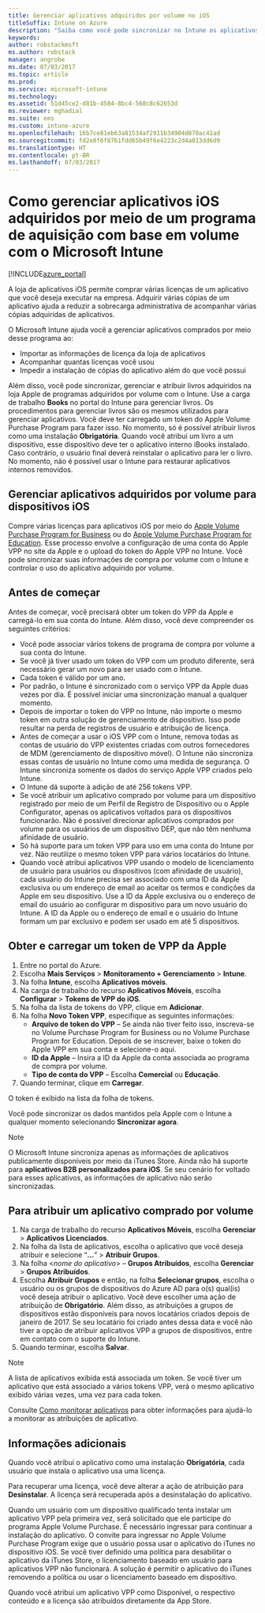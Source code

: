 ```yaml
---
title: Gerenciar aplicativos adquiridos por volume no iOS
titleSuffix: Intune on Azure
description: "Saiba como você pode sincronizar no Intune os aplicativos comprados por volume na loja do iOS e, depois, gerenciar e acompanhar seu uso."
keywords: 
author: robstackmsft
ms.author: robstack
manager: angrobe
ms.date: 07/03/2017
ms.topic: article
ms.prod: 
ms.service: microsoft-intune
ms.technology: 
ms.assetid: 51d45ce2-d81b-4584-8bc4-568c8c62653d
ms.reviewer: mghadial
ms.suite: ems
ms.custom: intune-azure
ms.openlocfilehash: 16b7ce81eb63a81534af2911b34904d870ac41ad
ms.sourcegitcommit: fd2e8f6f8761fdd65b49f6e4223c2d4a013dd6d9
ms.translationtype: HT
ms.contentlocale: pt-BR
ms.lasthandoff: 07/03/2017
---
```

# Como gerenciar aplicativos iOS adquiridos por meio de um programa de aquisição com base em volume com o Microsoft Intune
<a id="how-to-manage-ios-apps-you-purchased-through-a-volume-purchase-program-with-microsoft-intune" class="xliff"></a>


[!INCLUDE[azure_portal](./includes/azure_portal.md)]

A loja de aplicativos iOS permite comprar várias licenças de um aplicativo que você deseja executar na empresa. Adquirir várias cópias de um aplicativo ajuda a reduzir a sobrecarga administrativa de acompanhar várias cópias adquiridas de aplicativos.

O Microsoft Intune ajuda você a gerenciar aplicativos comprados por meio desse programa ao:

- Importar as informações de licença da loja de aplicativos
- Acompanhar quantas licenças você usou
- Impedir a instalação de cópias do aplicativo além do que você possui

Além disso, você pode sincronizar, gerenciar e atribuir livros adquiridos na loja Apple de programas adquiridos por volume com o Intune. Use a carga de trabalho **Books** no portal do Intune para gerenciar livros. Os procedimentos para gerenciar livros são os mesmos utilizados para gerenciar aplicativos.
Você deve ter carregado um token do Apple Volume Purchase Program para fazer isso. No momento, só é possível atribuir livros como uma instalação **Obrigatória**.
Quando você atribui um livro a um dispositivo, esse dispositivo deve ter o aplicativo interno iBooks instalado. Caso contrário, o usuário final deverá reinstalar o aplicativo para ler o livro. No momento, não é possível usar o Intune para restaurar aplicativos internos removidos.


## Gerenciar aplicativos adquiridos por volume para dispositivos iOS
<a id="manage-volume-purchased-apps-for-ios-devices" class="xliff"></a>
Compre várias licenças para aplicativos iOS por meio do [Apple Volume Purchase Program for Business](http://www.apple.com/business/vpp/) ou do [Apple Volume Purchase Program for Education](http://volume.itunes.apple.com/us/store). Esse processo envolve a configuração de uma conta do Apple VPP no site da Apple e o upload do token do Apple VPP no Intune.  Você pode sincronizar suas informações de compra por volume com o Intune e controlar o uso do aplicativo adquirido por volume.

## Antes de começar
<a id="before-you-start" class="xliff"></a>
Antes de começar, você precisará obter um token do VPP da Apple e carregá-lo em sua conta do Intune. Além disso, você deve compreender os seguintes critérios:

* Você pode associar vários tokens de programa de compra por volume a sua conta do Intune.
* Se você já tiver usado um token do VPP com um produto diferente, será necessário gerar um novo para ser usado com o Intune.
* Cada token é válido por um ano.
* Por padrão, o Intune é sincronizado com o serviço VPP da Apple duas vezes por dia. É possível iniciar uma sincronização manual a qualquer momento.
* Depois de importar o token do VPP no Intune, não importe o mesmo token em outra solução de gerenciamento de dispositivo. Isso pode resultar na perda de registros de usuário e atribuição de licença.
* Antes de começar a usar o iOS VPP com o Intune, remova todas as contas de usuário do VPP existentes criadas com outros fornecedores de MDM (gerenciamento de dispositivo móvel). O Intune não sincroniza essas contas de usuário no Intune como uma medida de segurança. O Intune sincroniza somente os dados do serviço Apple VPP criados pelo Intune.
* O Intune dá suporte à adição de até 256 tokens VPP.
* Se você atribuir um aplicativo comprado por volume para um dispositivo registrado por meio de um Perfil de Registro de Dispositivo ou o Apple Configurator, apenas os aplicativos voltados para os dispositivos funcionarão. Não é possível direcionar aplicativos comprados por volume para os usuários de um dispositivo DEP, que não têm nenhuma afinidade de usuário.
* Só há suporte para um token VPP para uso em uma conta do Intune por vez. Não reutilize o mesmo token VPP para vários locatários do Intune.
* Quando você atribui aplicativos VPP usando o modelo de licenciamento de usuário para usuários ou dispositivos (com afinidade de usuário), cada usuário do Intune precisa ser associado com uma ID da Apple exclusiva ou um endereço de email ao aceitar os termos e condições da Apple em seu dispositivo.
Use a ID da Apple exclusiva ou o endereço de email do usuário ao configurar m dispositivo para um novo usuário do Intune. A ID da Apple ou o endereço de email e o usuário do Intune formam um par exclusivo e podem ser usado em até 5 dispositivos.


## Obter e carregar um token de VPP da Apple
<a id="to-get-and-upload-an-apple-vpp-token" class="xliff"></a>

1. Entre no portal do Azure.
2. Escolha **Mais Serviços** > **Monitoramento + Gerenciamento** > **Intune**.
3. Na folha **Intune**, escolha **Aplicativos móveis**.
1.  Na carga de trabalho do recurso **Aplicativos Móveis**, escolha **Configurar** > **Tokens de VPP do iOS**.
2.  Na folha da lista de tokens do VPP, clique em **Adicionar**.
3.  Na folha **Novo Token VPP**, especifique as seguintes informações:
    - **Arquivo de token do VPP** – Se ainda não tiver feito isso, inscreva-se no Volume Purchase Program for Business ou no Volume Purchase Program for Education. Depois de se inscrever, baixe o token do Apple VPP em sua conta e selecione-o aqui.
    - **ID da Apple** – Insira a ID da Apple da conta associada ao programa de compra por volume.
    - **Tipo de conta do VPP** – Escolha **Comercial** ou **Educação**.
4. Quando terminar, clique em **Carregar**.

O token é exibido na lista da folha de tokens.


Você pode sincronizar os dados mantidos pela Apple com o Intune a qualquer momento selecionando **Sincronizar agora**.

> [!NOTE]
> O Microsoft Intune sincroniza apenas as informações de aplicativos publicamente disponíveis por meio da iTunes Store. Ainda não há suporte para **aplicativos B2B personalizados para iOS**. Se seu cenário for voltado para esses aplicativos, as informações de aplicativo não serão sincronizadas.

## Para atribuir um aplicativo comprado por volume
<a id="to-assign-a-volume-purchased-app" class="xliff"></a>

1. Na carga de trabalho do recurso **Aplicativos Móveis**, escolha **Gerenciar** > **Aplicativos Licenciados**.
2. Na folha da lista de aplicativos, escolha o aplicativo que você deseja atribuir e selecione “**...**” > **Atribuir Grupos**.
3. Na folha <*nome do aplicativo*> – **Grupos Atribuídos**, escolha **Gerenciar** > **Grupos Atribuídos**.
4. Escolha **Atribuir Grupos** e então, na folha **Selecionar grupos**, escolha o usuário ou os grupos de dispositivos do Azure AD para o(s) qual(is) você deseja atribuir o aplicativo.
Você deve escolher uma ação de atribuição de **Obrigatório**. Além disso, as atribuições a grupos de dispositivos estão disponíveis para novos locatários criados depois de janeiro de 2017. Se seu locatário foi criado antes dessa data e você não tiver a opção de atribuir aplicativos VPP a grupos de dispositivos, entre em contato com o suporte do Intune.
5. Quando terminar, escolha **Salvar**.

>[!NOTE]
>A lista de aplicativos exibida está associada um token. Se você tiver um aplicativo que está associado a vários tokens VPP, verá o mesmo aplicativo exibido várias vezes, uma vez para cada token.

Consulte [Como monitorar aplicativos](apps-monitor.md) para obter informações para ajudá-lo a monitorar as atribuições de aplicativo.

## Informações adicionais
<a id="further-information" class="xliff"></a>

Quando você atribui o aplicativo como uma instalação **Obrigatória**, cada usuário que instala o aplicativo usa uma licença.

Para recuperar uma licença, você deve alterar a ação de atribuição para **Desinstalar**. A licença será recuperada após a desinstalação do aplicativo.

Quando um usuário com um dispositivo qualificado tenta instalar um aplicativo VPP pela primeira vez, será solicitado que ele participe do programa Apple Volume Purchase. É necessário ingressar para continuar a instalação do aplicativo. O convite para ingressar no Apple Volume Purchase Program exige que o usuário possa usar o aplicativo do iTunes no dispositivo iOS. Se você tiver definido uma política para desabilitar o aplicativo da iTunes Store, o licenciamento baseado em usuário para aplicativos VPP não funcionará. A solução é permitir o aplicativo do iTunes removendo a política ou usar o licenciamento baseado em dispositivo.

Quando você atribui um aplicativo VPP como Disponível, o respectivo conteúdo e a licença são atribuídos diretamente da App Store.
